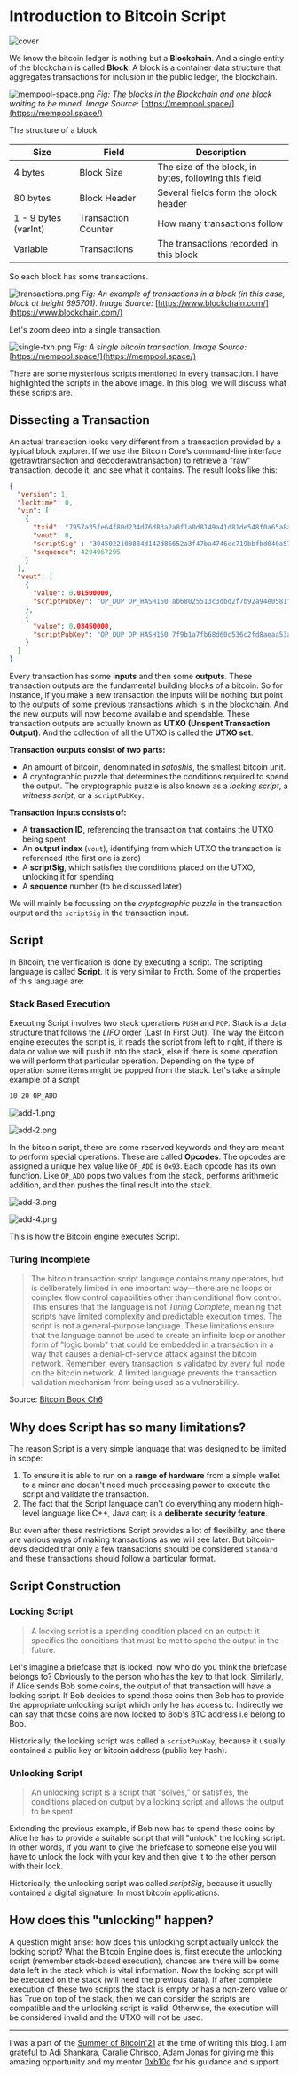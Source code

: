 # Introduction to Bitcoin Script

![cover](https://raw.githubusercontent.com/arnabsen1729/sob-blogs/master/introduction-to-bitcoin-script/img/cover.webp)

We know the bitcoin ledger is nothing but a **Blockchain**. And a single entity of the blockchain is called **Block**.  A block is a container data structure that aggregates transactions for inclusion in the public ledger, the blockchain.

![mempool-space.png](https://raw.githubusercontent.com/arnabsen1729/sob-blogs/master/introduction-to-bitcoin-script/img/mempool.webp)
_Fig: The blocks in the Blockchain and one block waiting to be mined. Image Source:_ [https://mempool.space/](https://mempool.space/)

The structure of a block

|Size| Field | Description |
|---|---|---|
| 4 bytes | Block Size | The size of the block, in bytes, following this field |
| 80 bytes | Block Header | Several fields form the block header |
| 1 - 9 bytes (varInt) | Transaction Counter | How many transactions follow |
| Variable | Transactions | The transactions recorded in this block |

So each block has some transactions.

![transactions.png](https://raw.githubusercontent.com/arnabsen1729/sob-blogs/master/introduction-to-bitcoin-script/img/transactions.webp)
_Fig: An example of transactions in a block (in this case, block at height 695701). Image Source:_ [https://www.blockchain.com/](https://www.blockchain.com/)

Let's zoom deep into a single transaction.

![single-txn.png](https://raw.githubusercontent.com/arnabsen1729/sob-blogs/master/introduction-to-bitcoin-script/img/single-txn.webp)
_Fig: A single bitcoin transaction. Image Source:_  [https://mempool.space/](https://mempool.space/)

There are some mysterious scripts mentioned in every transaction. I have highlighted the scripts in the above image. In this blog, we will discuss what these scripts are.

## Dissecting a Transaction

An actual transaction looks very different from a transaction provided by a typical block explorer.  If we use the Bitcoin Core’s command-line interface (getrawtransaction and decoderawtransaction) to retrieve a "raw" transaction, decode it, and see what it contains. The result looks like this:

```json
{
  "version": 1,
  "locktime": 0,
  "vin": [
    {
      "txid": "7957a35fe64f80d234d76d83a2a8f1a0d8149a41d81de548f0a65a8a999f6f18",
      "vout": 0,
      "scriptSig" : "3045022100884d142d86652a3f47ba4746ec719bbfbd040a570b1deccbb6498c75c4ae24cb02204b9f039ff08df09cbe9f6addac960298cad530a863ea8f53982c09db8f6e3813[ALL] 0484ecc0d46f1918b30928fa0e4ed99f16a0fb4fde0735e7ade8416ab9fe423cc5412336376789d172787ec3457eee41c04f4938de5cc17b4a10fa336a8d752adf",
      "sequence": 4294967295
    }
  ],
  "vout": [
    {
      "value": 0.01500000,
      "scriptPubKey": "OP_DUP OP_HASH160 ab68025513c3dbd2f7b92a94e0581f5d50f654e7 OP_EQUALVERIFY OP_CHECKSIG"
    },
    {
      "value": 0.08450000,
      "scriptPubKey": "OP_DUP OP_HASH160 7f9b1a7fb68d60c536c2fd8aeaa53a8f3cc025a8 OP_EQUALVERIFY OP_CHECKSIG",
    }
  ]
}
```

Every transaction has some **inputs** and then some **outputs**. These transaction outputs are the fundamental building blocks of a bitcoin. So for instance, if you make a new transaction the inputs will be nothing but point to the outputs of some previous transactions which is in the blockchain. And the new outputs will now become available and spendable. These transaction outputs are actually known as **UTXO (Unspent Transaction Output)**. And the collection of all the UTXO is called the **UTXO set**.

**Transaction outputs consist of two parts:**

- An amount of bitcoin, denominated in  _satoshis_, the smallest bitcoin unit.
- A cryptographic puzzle that determines the conditions required to spend the output.
The cryptographic puzzle is also known as a  _locking script_, a  _witness script_, or a `scriptPubKey`.

**Transaction inputs consists of:**

- A **transaction ID**, referencing the transaction that contains the UTXO being spent
- An **output index** (`vout`), identifying from which UTXO  the transaction is referenced (the first one is zero)
- A **scriptSig**, which satisfies the conditions placed on the UTXO, unlocking it for spending
- A **sequence** number (to be discussed later)

We will mainly be focussing on the _cryptographic puzzle_ in the transaction output and the `scriptSig` in the transaction input.

## Script

In Bitcoin, the verification is done by executing a script. The scripting language is called **Script**.  It is very similar to Froth. Some of the properties of this language are:

### Stack Based Execution

Executing Script involves two stack operations `PUSH` and `POP`. Stack is a data structure that follows the _LIFO_ order (Last In First Out). The way the Bitcoin engine executes the script is, it reads the script from left to right, if there is data or value we will push it into the stack, else if there is some operation we will perform that particular operation. Depending on the type of operation some items might be popped from the stack. Let's take a simple example of a script

```bash
10 20 OP_ADD
```

![add-1.png](https://raw.githubusercontent.com/arnabsen1729/sob-blogs/master/introduction-to-bitcoin-script/img/add-1.webp)

![add-2.png](https://raw.githubusercontent.com/arnabsen1729/sob-blogs/master/introduction-to-bitcoin-script/img/add-2.webp)

In the bitcoin script, there are some reserved keywords and they are meant to perform special operations. These are called **Opcodes**. The opcodes are assigned a unique hex value like `OP_ADD` is `0x93`. Each opcode has its own function. Like `OP_ADD` pops two values from the stack, performs arithmetic addition, and then pushes the final result into the stack.

![add-3.png](https://raw.githubusercontent.com/arnabsen1729/sob-blogs/master/introduction-to-bitcoin-script/img/add-3.webp)

![add-4.png](https://raw.githubusercontent.com/arnabsen1729/sob-blogs/master/introduction-to-bitcoin-script/img/add-4.webp)

This is how the Bitcoin engine executes Script.

### Turing Incomplete

>The bitcoin transaction script language contains many operators, but is deliberately limited in one important way—​there are no loops or complex flow control capabilities other than conditional flow control. This ensures that the language is not _Turing Complete_, meaning that scripts have limited complexity and predictable execution times. The script is not a general-purpose language. These limitations ensure that the language cannot be used to create an infinite loop or another form of "logic bomb" that could be embedded in a transaction in a way that causes a denial-of-service attack against the bitcoin network. Remember, every transaction is validated by every full node on the bitcoin network. A limited language prevents the transaction validation mechanism from being used as a vulnerability.

Source: [Bitcoin Book Ch6](https://github.com/bitcoinbook/bitcoinbook/blob/develop/ch06.asciidoc)

## Why does Script has so many limitations?

The reason Script is a very simple language that was designed to be limited in scope:

1. To ensure it is able to run on a **range of hardware** from a simple wallet to a miner and doesn't need much processing power to execute the script and validate the transaction.
2. The fact that the Script language can't do everything any modern high-level language like C++, Java can; is a **deliberate security feature**.

But even after these restrictions Script provides a lot of flexibility, and there are various ways of making transactions as we will see later. But bitcoin-devs decided that only a few transactions should be considered `Standard` and these transactions should follow a particular format.

## Script Construction

### Locking Script

>A locking script is a spending condition placed on an output: it specifies the conditions that must be met to spend the output in the future.

Let's imagine a briefcase that is locked, now who do you think the briefcase belongs to? Obviously to the person who has the key to that lock. Similarly, if Alice sends Bob some coins, the output of that transaction will have a locking script. If Bob decides to spend those coins then Bob has to provide the appropriate unlocking script which only he has access to. Indirectly we can say that those coins are now locked to Bob's BTC address i.e belong to Bob.

Historically, the locking script was called a `scriptPubKey`, because it usually contained a public key or bitcoin address (public key hash).

### Unlocking Script

>An unlocking script is a script that "solves," or satisfies, the conditions placed on output by a locking script and allows the output to be spent.

Extending the previous example, if Bob now has to spend those coins by Alice he has to provide a suitable script that will "unlock" the locking script. In other words, if you want to give the briefcase to someone else you will have to unlock the lock with your key and then give it to the other person with their lock.

Historically, the unlocking script was called _scriptSig_, because it usually contained a digital signature. In most bitcoin applications.

## How does this "unlocking" happen?

A question might arise: how does this unlocking script actually unlock the locking script? What the Bitcoin Engine does is, first execute the unlocking script (remember stack-based execution), chances are there will be some data left in the stack which is vital information. Now the locking script will be executed on the stack (will need the previous data). If after complete execution of these two scripts the stack is empty or has a non-zero value or has True on top of the stack, then we can consider the scripts are compatible and the unlocking script is valid. Otherwise, the execution will be considered invalid and the UTXO will not be used.

---

I was a part of the [Summer of Bitcoin'21](https://summerofbitcoin.org/) at the time of writing this blog. I am grateful to [Adi Shankara](https://twitter.com/adibitcoin), [Caralie Chrisco](https://twitter.com/Caralie_C), [Adam Jonas](https://twitter.com/adamcjonas) for giving me this amazing opportunity and my mentor [0xb10c](https://twitter.com/0xB10C) for his guidance and support.
